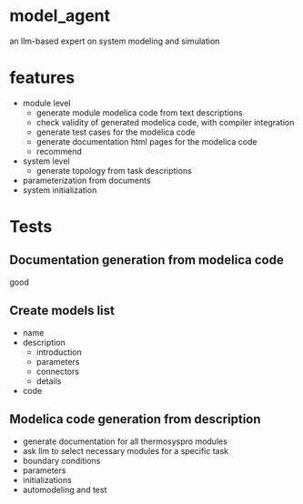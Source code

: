 # model_agent
an llm-based expert on system modeling and simulation

# features
- module level
    - generate module modelica code from text descriptions
    - check validity of generated modelica code, with compiler integration
    - generate test cases for the modelica code
    - generate documentation html pages for the modelica code
    - recommend 
- system level
    - generate topology from task descriptions
- parameterization from documents
- system initialization 


# Tests

## Documentation generation from modelica code
good

## Create models list
- name
- description
    - introduction
    - parameters
    - connectors
    - details
- code

## Modelica code generation from description

- generate documentation for all thermosyspro modules
- ask llm to select necessary modules for a specific task
- boundary conditions
- parameters
- initializations
- automodeling and test